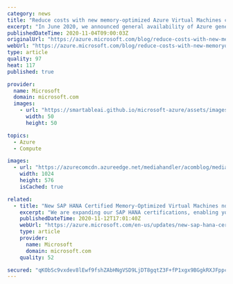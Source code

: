 ```yaml
---
category: news
title: "Reduce costs with new memory-optimized Azure Virtual Machines certified for SAP HANA"
excerpt: "In June 2020, we announced general availability of Azure general purpose and memory optimized Virtual Machines based on the 2nd generation Intel Xeon Platinum 8272CL (Cascade Lake) deliver up to roughly 20 percent CPU performance improvement compared to their predecessors, the Dv3 and Ev3 VM, depending"
publishedDateTime: 2020-11-04T09:00:03Z
originalUrl: "https://azure.microsoft.com/blog/reduce-costs-with-new-memoryoptimized-azure-virtual-machines-certified-for-sap-hana/"
webUrl: "https://azure.microsoft.com/blog/reduce-costs-with-new-memoryoptimized-azure-virtual-machines-certified-for-sap-hana/"
type: article
quality: 97
heat: 117
published: true

provider:
  name: Microsoft
  domain: microsoft.com
  images:
    - url: "https://smartableai.github.io/microsoft-azure/assets/images/organizations/microsoft.com-50x50.jpg"
      width: 50
      height: 50

topics:
  - Azure
  - Compute

images:
  - url: "https://azurecomcdn.azureedge.net/mediahandler/acomblog/media/Default/blog/205c555b-e53e-4405-9073-c8a5f6ecd959.png"
    width: 1024
    height: 576
    isCached: true

related:
  - title: "New SAP HANA Certified Memory-Optimized Virtual Machines now available"
    excerpt: "We are expanding our SAP HANA certifications, enabling you to run production SAP HANA workloads on the Edsv4 virtual machines sizes."
    publishedDateTime: 2020-11-12T17:01:40Z
    webUrl: "https://azure.microsoft.com/en-us/updates/new-sap-hana-certified-memoryoptimized-virtual-machines-now-available/"
    type: article
    provider:
      name: Microsoft
      domain: microsoft.com
    quality: 52

secured: "qKObSc9vxdev8lEwf9fshZAbHNgVSD9LjDT8gqtZ3F+fP1xgx9BGgkRXJFppcW9rM9BxrBLya7qbe+f34lDzl30jwvkla5lTswohWVXS1opAorMUFmhnpbi0Fricw/YxWPckMJkyqpClA4aSRMfF9IKImMgPUDW0QYUrx9b71qAb9SpX2Wdrc8FGM2ThS7/fakdM1fMPdVzDx9wTpUZk5qnk93W8bOa3M/cJMcnlxgpcpi0FZE78OGlL7chPqZTk9x2f7/7kzXk08ji5v8sTfz2h35DcOCZ4w4yJFBaXJaWcDHhi+TcfZkOtsqeGkIelmW2niQjcaxGz7TSFrq2UsY+f5teZt/erKIm2TMj1nFg=;lQw32avn0EFNUeY3eL0KCw=="
---
```


